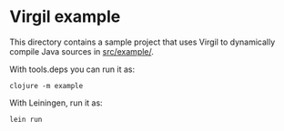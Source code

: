 # Virgil example

This directory contains a sample project that uses Virgil to dynamically compile
Java sources in [src/example/](src/example/).

With tools.deps you can run it as:

    clojure -m example

With Leiningen, run it as:

    lein run
